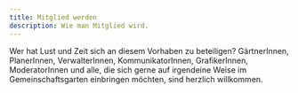 ```yaml
---
title: Mitglied werden
description: Wie man Mitglied wird.
---
```


Wer hat Lust und Zeit sich an diesem Vorhaben zu beteiligen? GärtnerInnen, PlanerInnen, VerwalterInnen, KommunikatorInnen, GrafikerInnen, ModeratorInnen und alle, die sich gerne auf irgendeine Weise im Gemeinschaftsgarten einbringen möchten, sind herzlich willkommen. 

<!-- I'm usually playing with a handful of technologies at any given
time. At the moment these include Kubernetes, TensorFlow, Go, Swift
and Scheme. The articles below are an attempt to share some of the
insights I've gathered along the way. They each contain a healthy mix
of theoretical background and practical examples.

If you're looking for my more formal writing on computational science,
head on over to the [relevant section of the research
page][academic-writing]. Or if that's not your cup of tea, do feel
free to sample [some entries from my personal
journal][personal-journal-featured].

[academic-writing]: /research/#writing
[personal-journal-featured]: https://emphaticallystatic.org/featured/ -->
